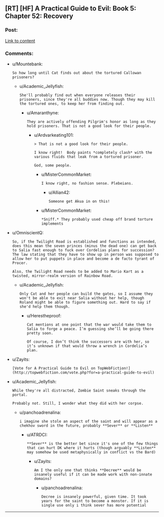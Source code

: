 ## [RT] [HF] A Practical Guide to Evil: Book 5: Chapter 52: Recovery

### Post:

[Link to content](https://practicalguidetoevil.wordpress.com/2019/07/05/chapter-52-recovery/)

### Comments:

- u/Mountebank:
  ```
  So how long until Cat finds out about the tortured Callowan prisoners?
  ```

  - u/Academic_Jellyfish:
    ```
    She'll probably find out when everyone releases their prisoners, since they're all buddies now. Though they may kill the tortured ones, to keep her from finding out.
    ```

    - u/Amaranthyne:
      ```
      They are actively offending Pilgrim's honor as long as they hold prisoners. That is not a good look for their people.
      ```

      - u/Ardvarkeating101:
        ```
        > That is not a good look for their people.

        I know right!  Body paints *completely clash* with the various fluids that leak from a tortured prisoner.

        God, some people.
        ```

        - u/MisterCommonMarket:
          ```
          I know right, no fashion sense. Plebeians.
          ```

          - u/Allian42:
            ```
            Someone get Akua in on this!
            ```

        - u/MisterCommonMarket:
          ```
          *Sniff.* They probably used cheap off brand torture implements
          ```

- u/OmniscientQ:
  ```
  So, if the Twilight Road is established and functions as intended, does this mean the seven princes (minus the dead one) can get back to Salia fast enough to fuck over Cordelias plans for succession? The law stating that they have to show up in person was supposed to allow her to put puppets in place and become a de facto tyrant of Procer.

  Also, the Twilight Road needs to be added to Mario Kart as a twisted, mirror-realm version of Rainbow Road.
  ```

  - u/Academic_Jellyfish:
    ```
    Only Cat and her people can build the gates, so I assume they won't be able to exit near Salia without her help, though Roland might be able to figure something out. Hard to say if she'd help them though.
    ```

    - u/Herestheproof:
      ```
      Cat mentions at one point that the war would take them to Salia to forge a peace. I’m guessing she’ll be going there pretty soon. 

      Of course, I don’t think the successors are with her, so it’s unknown if that would throw a wrench in Cordelia’s plan.
      ```

- u/Zayits:
  ```
  [Vote for A Practical Guide to Evil on TopWebFiction!](http://topwebfiction.com/vote.php?for=a-practical-guide-to-evil)
  ```

- u/Academic_Jellyfish:
  ```
  While they're all distracted, Zombie Saint sneaks through the portal.

  Probably not. Still, I wonder what they did with her corpse.
  ```

  - u/panchoadrenalina:
    ```
    i imagine she stole an aspect of the saint and will appear as a chekhov sword in the future, probably **Sever** or **Listen**
    ```

    - u/ATRDCI:
      ```
      **Sever** is the better bet since it's one of the few things that can hurt DK where it hurts (though arguably **Listen** may somehow be used metaphysically in conflict vs the Bard)
      ```

      - u/Zayits:
        ```
        Am I the only one that thinks **Decree** would be insanely useful if it can be made work with non-innate domains?
        ```

        - u/panchoadrenalina:
          ```
          Decree is insanely powerful, given time. It took years for the saint to become a monster. If it is single use only i think sever has more potential
          ```

---

